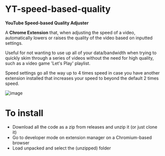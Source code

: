 # YT-speed-based-quality
**YouTube Speed-based Quality Adjuster**

A **Chrome Extension** that, when adjusting the speed of a video, automatically lowers or raises the quality of the video based on inputted settings.

Useful for not wanting to use up all of your data/bandwidth when trying to quickly skim through a series of videos without the need for high quality, such as a video game 'Let's Play' playlist. 

Speed settings go all the way up to 4 times speed in case you have another extension installed that increases your speed to beyond the default 2 times speed.

![image](https://github.com/Googolplexic/YT-speed-based-quality/assets/52732344/5ee09bbe-f084-4d35-b40e-4f84d1711a87)

# To install 
- Download all the code as a zip from releases and unzip it (or just clone it)
- Go to developer mode on extension manager on a Chromium-based browser
- Load unpacked and select the (unzipped) folder
